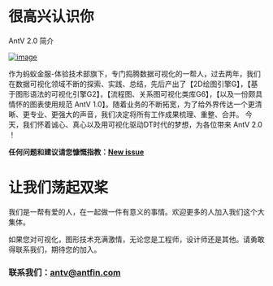 
# 很高兴认识你

AntV 2.0 简介

[![image](https://zos.alipayobjects.com/rmsportal/NupnaxLBcsdUdiKACsPP.png)](https://antv.alipay.com)

作为蚂蚁金服-体验技术部旗下，专门捣腾数据可视化的一帮人，过去两年，我们在数据可视化领域不断的探索、实践、总结，先后产出了【2D绘图引擎G】，【基于图形语法的可视化引擎G2】，【流程图、关系图可视化类库G6】，【以及一份颇具情怀的图表使用规范 AntV 1.0】。随着业务的不断拓宽，为了给外界传达一个更清晰、更专业、更强大的声音，我们决定将所有工作成果梳理、重整、合并。
今天，我们怀着诚心、真心以及用可视化驱动DT时代的梦想，为各位带来 AntV 2.0 ！

**任何问题和建议请您慷慨指教：[New issue](https://github.com/antvis/feedback/issues/new)**

# 让我们荡起双桨

我们是一帮有爱的人，在一起做一件有意义的事情。欢迎更多的人加入我们这个大集体。

如果您对可视化，图形技术充满激情，无论您是工程师，设计师还是其他。请勇敢得联系我们，期待您的加入。

### 联系我们：antv@antfin.com
